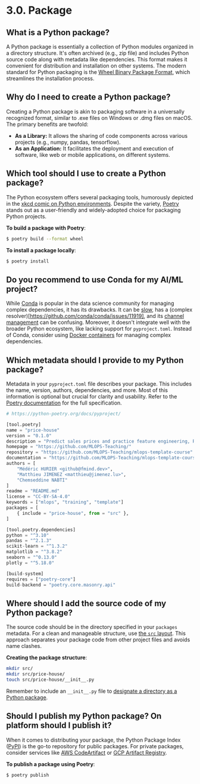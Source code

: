 # 3.0. Package

## What is a Python package?

A Python package is essentially a collection of Python modules organized in a directory structure. It's often archived (e.g., zip file) and includes Python source code along with metadata like dependencies. This format makes it convenient for distribution and installation on other systems. The modern standard for Python packaging is the [Wheel Binary Package Format](https://peps.python.org/pep-0491/), which streamlines the installation process.

## Why do I need to create a Python package?

Creating a Python package is akin to packaging software in a universally recognized format, similar to .exe files on Windows or .dmg files on macOS. The primary benefits are twofold:
- **As a Library:** It allows the sharing of code components across various projects (e.g., numpy, pandas, tensorflow).
- **As an Application:** It facilitates the deployment and execution of software, like web or mobile applications, on different systems.

## Which tool should I use to create a Python package?

The Python ecosystem offers several packaging tools, humorously depicted in the [xkcd comic on Python environments](https://xkcd.com/1987/). Despite the variety, [Poetry](https://python-poetry.org/) stands out as a user-friendly and widely-adopted choice for packaging Python projects.

**To build a package with Poetry**:
```bash
$ poetry build --format wheel
```

**To install a package locally**:
```bash
$ poetry install
```

## Do you recommend to use Conda for my AI/ML project?

While [Conda](https://docs.conda.io/en/latest/) is popular in the data science community for managing complex dependencies, it has its drawbacks. It can be [slow](https://stackoverflow.com/questions/75901180/conda-very-slow-and-downloading-only-from-conda-forge), has a (complex resolver)[https://github.com/conda/conda/issues/11919], and its [channel management](https://docs.conda.io/projects/conda/en/latest/user-guide/concepts/channels.html) can be confusing. Moreover, it doesn't integrate well with the broader Python ecosystem, like lacking support for `pyproject.toml`. Instead of Conda, consider using [Docker containers](https://www.docker.com/resources/what-container/) for managing complex dependencies.

## Which metadata should I provide to my Python package?

Metadata in your `pyproject.toml` file describes your package. This includes the name, version, authors, dependencies, and more. Most of this information is optional but crucial for clarity and usability. Refer to the [Poetry documentation](https://python-poetry.org/docs/pyproject/) for the full specification.

```python
# https://python-poetry.org/docs/pyproject/

[tool.poetry]
name = "price-house"
version = "0.1.0"
description = "Predict sales prices and practice feature engineering, RFs, and gradient boosting."
homepage = "https://github.com/MLOPS-Teaching/"
repository = "https://github.com/MLOPS-Teaching/mlops-template-course"
documentation = "https://github.com/MLOPS-Teaching/mlops-template-course"
authors = [
    "Médéric HURIER <github@fmind.dev>",
    "Matthieu JIMENEZ <matthieu@jimenez.lu>",
    "Chemseddine NABTI"
]
readme = "README.md"
license = "CC-BY-SA-4.0"
keywords = ["mlops", "training", "template"]
packages = [
    { include = "price-house", from = "src" },
]

[tool.poetry.dependencies]
python = "^3.10"
pandas = "^2.1.3"
scikit-learn = "^1.3.2"
matplotlib = "^3.8.2"
seaborn = "^0.13.0"
plotly = "^5.18.0"

[build-system]
requires = ["poetry-core"]
build-backend = "poetry.core.masonry.api"
```

## Where should I add the source code of my Python package?

The source code should be in the directory specified in your `packages` metadata. For a clean and manageable structure, use [the `src` layout](https://packaging.python.org/en/latest/discussions/src-layout-vs-flat-layout/). This approach separates your package code from other project files and avoids name clashes.

**Creating the package structure**:
```bash
mkdir src/
mkdir src/price-house/
touch src/price-house/__init__.py
```

Remember to include an `__init__.py` file to [designate a directory as a Python package](https://betterstack.com/community/questions/what-is-init-py-for/).

## Should I publish my Python package? On platform should I publish it?


When it comes to distributing your package, the Python Package Index ([PyPI](https://pypi.org/)) is the go-to repository for public packages. For private packages, consider services like [AWS CodeArtifact](https://aws.amazon.com/codeartifact/) or [GCP Artifact Registry](https://cloud.google.com/artifact-registry).

**To publish a package using Poetry**:
```bash
$ poetry publish
```